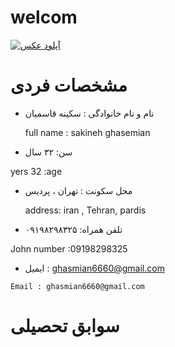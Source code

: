 # welcom


<a href="https://8pic.ir/" target="_blank" title="آپلود عکس"><img src="https://8pic.ir/uploads/۲۰۲۰۱۰۰۸-۱۳۴۴۵۸_f4f2b.jpg" border="0" alt="آپلود عکس"></a>
# مشخصات فردی 

 - نام و نام خانوادگی : سکینه قاسمیان 

    full name : sakineh ghasemian 
 
 -  سن: ۳۲ سال
  
  yers 32 :age
 
  -  محل سکونت : تهران ، پردیس
 
       address: iran , Tehran, pardis 
     
   -   تلفن همراه: ۰۹۱۹۸۲۹۸۳۲۵ 
   
   John number :09198298325
   
   -  ایمیل : ghasmian6660@gmail.com 
   
    Email : ghasmian6660@gmail.com 
 
# سوابق تحصیلی
 

     


     
 
